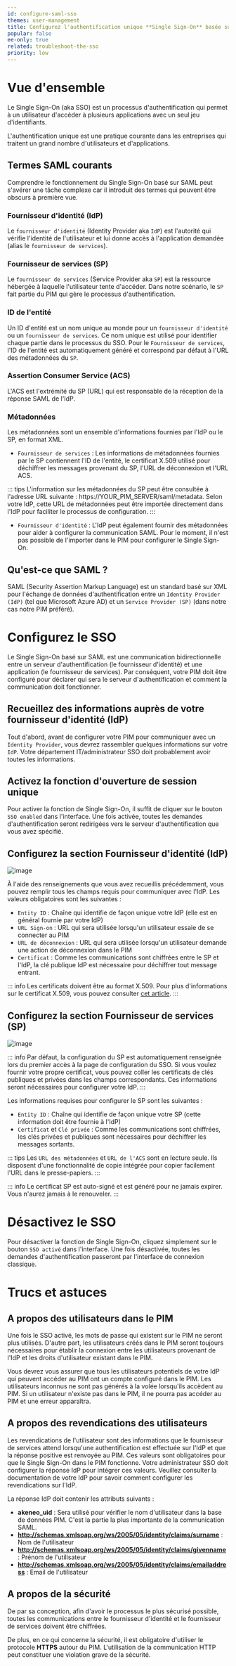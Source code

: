 ```yaml
---
id: configure-saml-sso
themes: user-management
title: Configurez l'authentification unique **Single Sign-On** basée sur SAML
popular: false
ee-only: true
related: troubleshoot-the-sso
priority: low
---
```


# Vue d'ensemble

Le Single Sign-On (aka SSO) est un processus d'authentification qui permet à un utilisateur d'accéder à plusieurs applications avec un seul jeu d'identifiants.

L'authentification unique est une pratique courante dans les entreprises qui traitent un grand nombre d'utilisateurs et d'applications.

## Termes SAML courants

Comprendre le fonctionnement du Single Sign-On basé sur SAML peut s'avérer une tâche complexe car il introduit des termes qui peuvent être obscurs à première vue.

### Fournisseur d'identité (IdP)

Le `fournisseur d'identité` (Identity Provider aka `IdP`) est l'autorité qui vérifie l'identité de l'utilisateur et lui donne accès à l'application demandée (alias le `fournisseur de services`).

### Fournisseur de services (SP)

Le `fournisseur de services` (Service Provider aka `SP`) est la ressource hébergée à laquelle l'utilisateur tente d'accéder. Dans notre scénario, le `SP` fait partie du PIM qui gère le processus d'authentification.

### ID de l'entité

Un ID d'entité est un nom unique au monde pour un `fournisseur d'identité` ou un `fournisseur de services`. Ce nom unique est utilisé pour identifier chaque partie dans le processus du SSO.
Pour le `Fournisseur de services`, l'ID de l'entité est automatiquement généré et correspond par défaut à l'URL des métadonnées du `SP`.

### Assertion Consumer Service (ACS)

L'ACS est l'extrémité du SP (URL) qui est responsable de la réception de la réponse SAML de l'IdP.

### Métadonnées

Les métadonnées sont un ensemble d'informations fournies par l'IdP ou le SP, en format XML.
* `Fournisseur de services` : Les informations de métadonnées fournies par le SP contiennent l'ID de l'entité, le certificat X.509 utilisé pour déchiffrer les messages provenant du SP, l'URL de déconnexion et l'URL ACS.

::: tips
L'information sur les métadonnées du SP peut être consultée à l'adresse URL suivante : https://YOUR_PIM_SERVER/saml/metadata. Selon votre IdP, cette URL de métadonnées peut être importée directement dans l'IdP pour faciliter le processus de configuration.
:::

* `Fournisseur d'identité` : L'IdP peut également fournir des métadonnées pour aider à configurer la communication SAML. Pour le moment, il n'est pas possible de l'importer dans le PIM pour configurer le Single Sign-On.

## Qu'est-ce que SAML ?

SAML (Security Assertion Markup Language) est un standard basé sur XML pour l'échange de données d'authentification entre un `Identity Provider (IdP)` (tel que Microsoft Azure AD) et un `Service Provider (SP)` (dans notre cas notre PIM préféré).

# Configurez le SSO

Le Single Sign-On basé sur SAML est une communication bidirectionnelle entre un serveur d'authentification (le fournisseur d'identité) et une application (le fournisseur de services). Par conséquent, votre PIM doit être configuré pour déclarer qui sera le serveur d'authentification et comment la communication doit fonctionner.

## Recueillez des informations auprès de votre fournisseur d'identité (IdP)

Tout d'abord, avant de configurer votre PIM pour communiquer avec un `Identity Provider`, vous devrez rassembler quelques informations sur votre `IdP`. Votre département IT/administrateur SSO doit probablement avoir toutes les informations.

## Activez la fonction d'ouverture de session unique

Pour activer la fonction de Single Sign-On, il suffit de cliquer sur le bouton `SSO enabled` dans l'interface.
Une fois activée, toutes les demandes d'authentification seront redirigées vers le serveur d'authentification que vous avez spécifié.

## Configurez la section Fournisseur d'identité (IdP)

![image](SamlSSO-IdPConfiguration_fr.png)

À l'aide des renseignements que vous avez recueillis précédemment, vous pouvez remplir tous les champs requis pour communiquer avec l'IdP.
Les valeurs obligatoires sont les suivantes :
* `Entity ID` : Chaîne qui identifie de façon unique votre IdP (elle est en général fournie par votre IdP)
* `URL Sign-on` : URL qui sera utilisée lorsqu'un utilisateur essaie de se connecter au PIM
* `URL de déconnexion` : URL qui sera utilisée lorsqu'un utilisateur demande une action de déconnexion dans le PIM
* `Certificat` : Comme les communications sont chiffrées entre le SP et l'IdP, la clé publique IdP est nécessaire pour déchiffrer tout message entrant.

::: info
Les certificats doivent être au format X.509.
Pour plus d'informations sur le certificat X.509, vous pouvez consulter [cet article](https://en.wikipedia.org/wiki/X.509).
:::

## Configurez la section Fournisseur de services (SP)

![image](SamlSSO-SPConfiguration_fr.png)

::: info
Par défaut, la configuration du SP est automatiquement renseignée lors du premier accès à la page de configuration du SSO. Si vous voulez fournir votre propre certificat, vous pouvez coller les certificats de clés publiques et privées dans les champs correspondants.
Ces informations seront nécessaires pour configurer votre IdP.
:::

Les informations requises pour configurer le SP sont les suivantes :
* `Entity ID` : Chaîne qui identifie de façon unique votre SP (cette information doit être fournie à l'IdP)
* `Certificat` et `Clé privée` : Comme les communications sont chiffrées, les clés privées et publiques sont nécessaires pour déchiffrer les messages sortants.

::: tips
Les `URL des métadonnées` et `URL de l'ACS` sont en lecture seule. Ils disposent d'une fonctionnalité de copie intégrée pour copier facilement l'URL dans le presse-papiers.
:::

::: info
Le certificat SP est auto-signé et est généré pour ne jamais expirer. Vous n'aurez jamais à le renouveler.
:::

# Désactivez le SSO

Pour désactiver la fonction de Single Sign-On, cliquez simplement sur le bouton `SSO activé` dans l'interface.
Une fois désactivée, toutes les demandes d'authentification passeront par l'interface de connexion classique.

# Trucs et astuces

## A propos des utilisateurs dans le PIM

Une fois le SSO activé, les mots de passe qui existent sur le PIM ne seront plus utilisés.
D'autre part, les utilisateurs créés dans le PIM seront toujours nécessaires pour établir la connexion entre les utilisateurs provenant de l'IdP et les droits d'utilisateur existant dans le PIM.

Vous devrez vous assurer que tous les utilisateurs potentiels de votre IdP qui peuvent accéder au PIM ont un compte configuré dans le PIM.
Les utilisateurs inconnus ne sont pas générés à la volée lorsqu'ils accèdent au PIM. Si un utilisateur n'existe pas dans le PIM, il ne pourra pas accéder au PIM et une erreur apparaîtra.

## A propos des revendications des utilisateurs

Les revendications de l'utilisateur sont des informations que le fournisseur de services attend lorsqu'une authentification est effectuée sur l'IdP et que la réponse positive est renvoyée au PIM.
Ces valeurs sont obligatoires pour que le Single Sign-On dans le PIM fonctionne. Votre administrateur SSO doit configurer la réponse IdP pour intégrer ces valeurs. Veuillez consulter la documentation de votre IdP pour savoir comment configurer les revendications sur l'IdP.

La réponse IdP doit contenir les attributs suivants :
* **akeneo_uid** : Sera utilisé pour vérifier le nom d'utilisateur dans la base de données PIM. C'est la partie la plus importante de la communication SAML.
* **http://schemas.xmlsoap.org/ws/2005/05/identity/claims/surname** : Nom de l'utilisateur
* **http://schemas.xmlsoap.org/ws/2005/05/identity/claims/givenname** : Prénom de l'utilisateur
* **http://schemas.xmlsoap.org/ws/2005/05/identity/claims/emailaddress** : Email de l'utilisateur

## A propos de la sécurité

De par sa conception, afin d'avoir le processus le plus sécurisé possible, toutes les communications entre le fournisseur d'identité et le fournisseur de services doivent être chiffrées.

De plus, en ce qui concerne la sécurité, il est obligatoire d'utiliser le protocole **HTTPS** autour du PIM. L'utilisation de la communication HTTP peut constituer une violation grave de la sécurité.
